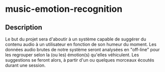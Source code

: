 # music-emotion-recognition

## Description

Le but du projet sera d'aboutir à un système capable de suggérer du contenu
audio à un utilisateur en fonction de son humeur du moment. Les données audio
brutes de notre système seront analysées en "off-line" pour les regrouper selon
la (ou les) émotion(s) qu'elles véhiculent. Les suggestions se feront alors,
à partir d'un ou quelques morceaux écoutés durant une session.
